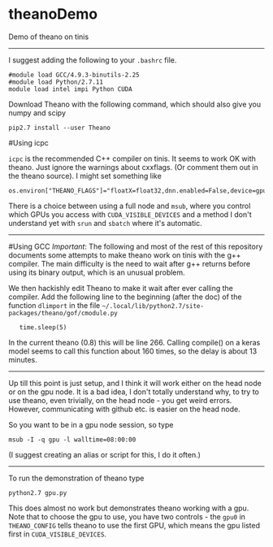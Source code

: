 # theanoDemo
Demo of theano on tinis

---
I suggest adding the following to your `.bashrc` file.
```
#module load GCC/4.9.3-binutils-2.25
#module load Python/2.7.11
module load intel impi Python CUDA
```

Download Theano with the following command, which should also give you numpy and scipy
```
pip2.7 install --user Theano
```
#Using icpc

`icpc` is the recommended C++ compiler on tinis. 
It seems to work OK with theano. 
Just ignore the warnings about cxxflags. (Or comment them out in the theano source).
I might set something like 
```
os.environ["THEANO_FLAGS"]="floatX=float32,dnn.enabled=False,device=gpu0,cxx=icpc"
``` 

There is a choice between using a full node and `msub`, where you control which GPUs you access with 
`CUDA_VISIBLE_DEVICES` and a method I don't understand yet with `srun` and `sbatch` where it's automatic.

---
#Using GCC
*Important*: The following and most of the rest of this repository documents some attempts to make theano work on tinis with the g++ compiler. The main difficulty is the need to wait after g++ returns before using its binary output, which is an unusual problem.

We then hackishly edit Theano to make it wait after ever calling the compiler.
Add the following line to the beginning (after the doc) of the function `dlimport` in the file `~/.local/lib/python2.7/site-packages/theano/gof/cmodule.py`
```
   time.sleep(5)
```
In the current theano (0.8) this will be line 266.
Calling compile() on a keras model seems to call this function about 160 times, so the delay is about 13 minutes.

---
Up till this point is just setup, and I think it will work either on the head node or on the gpu node. It is a bad idea, I don't totally understand why, to try to use theano, even trivially, on the head node - you get weird errors. However, communicating with github etc. is easier on the head node.

So you want to be in a gpu node session, so type
```
msub -I -q gpu -l walltime=08:00:00
```

(I suggest creating an alias or script for this, I do it often.)

---
To run the demonstration of theano type
```
python2.7 gpu.py  
```
This does almost no work but demonstrates theano working with a gpu.
Note that to choose the gpu to use, you have two controls - the `gpu0` in `THEANO_CONFIG` tells theano to use the first GPU, which means the gpu listed first in `CUDA_VISIBLE_DEVICES`.

